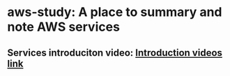 # aws-study: A place to summary and note AWS services

## Services introduciton video: [Introduction videos link](Introduction.md)

